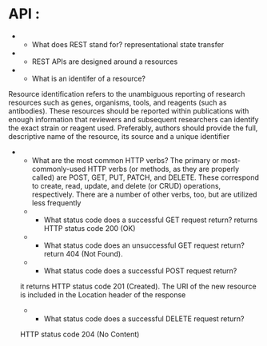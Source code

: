 # API :
+ - What does REST stand for? 
representational state transfer

+ - REST APIs are designed around a resources

+ - What is an identifer of a resource? 

Resource identification refers to the unambiguous reporting of research resources such as genes, organisms, tools, 
and reagents (such as antibodies). These resources should be reported within publications with enough information that reviewers and subsequent researchers can identify the exact strain or reagent used. Preferably, 
authors should provide the full, descriptive name of the resource, its source and a unique identifier

+ - What are the most common HTTP verbs?
 The primary or most-commonly-used HTTP verbs (or methods, as they are properly called) are POST, GET, PUT, PATCH, and DELETE. These correspond to create, read,
  update, and delete (or CRUD) operations, respectively. There are a number of other verbs, too, but are utilized less frequently
  
  + - What status code does a successful GET request return?
  returns HTTP status code 200 (OK)
  
   + - What status code does an unsuccessful GET request return? 
   return 404 (Not Found).
   
   + - What status code does a successful POST request return?
   
   it returns HTTP status code 201 (Created). The URI of the new resource is included in the Location header of the response
   
   + - What status code does a successful DELETE request return?
   
   HTTP status code 204 (No Content)
